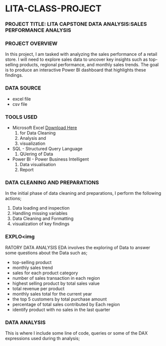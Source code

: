 # LITA-CLASS-PROJECT

### PROJECT TITLE: LITA CAPSTONE DATA ANALYSIS:SALES PERFORMANCE ANALYSIS

### PROJECT OVERVIEW
 In this project, I am tasked with analyzing the sales performance of a retail store. I will need to explore sales data to uncover key insights such as top-selling products, regional performance, and monthly sales trends. The goal is to produce an interactive Power BI dashboard that highlights these findings.

### DATA SOURCE
- excel file
- csv file

### TOOLS USED
- Microsoft Excel [Download Here](https://www.microsoft.com)
  1. for Data Cleaning
  2. Analysis and
  3. visualization
- SQL - Structured Query Language
  1. QUering of Data
- Power BI - Power Business Intelligent
  1. Data visualisation
  2.  Report
  
### DATA CLEANING AND PREPARATIONS  
In the initial phase of data cleaning and preparations, I perform the following actions;
  1. Data loading and inspection
  2. Handling missing variables
  3. Data Cleaning and Formatting
  4. visualization of key findings

### EXPLO<img 
RATORY DATA ANALYSIS
EDA involves the exploring of Data to answer some questions about the Data such as;
- top-selling product
- monthly sales trend
- sales for each product category
- number of sales transaction in each region
- highest selling product by total sales value
- total revenue per product
- monthly sales total for the current year
- the top 5 customers by total purchase amount
- percentage of total sales contributed by Each region
- identify product with no sales in the last quarter

### DATA ANALYSIS
This is where I include some line of code, queries or some of the DAX expressions used during th analysis;

     

   
   
